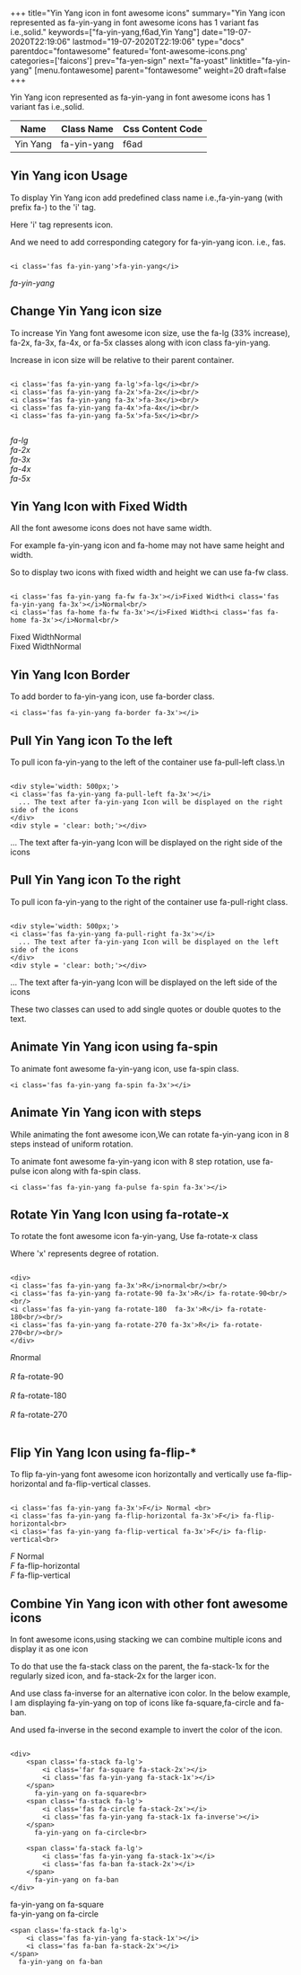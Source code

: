 +++
title="Yin Yang icon in font awesome icons"
summary="Yin Yang icon represented as fa-yin-yang in font awesome icons has 1 variant fas i.e.,solid."
keywords=["fa-yin-yang,f6ad,Yin Yang"]
date="19-07-2020T22:19:06"
lastmod="19-07-2020T22:19:06"
type="docs"
parentdoc="fontawesome"
featured='font-awesome-icons.png'
categories=['faicons']
prev="fa-yen-sign"
next="fa-yoast"
linktitle="fa-yin-yang"
[menu.fontawesome]
parent="fontawesome"
weight=20
draft=false
+++


Yin Yang icon represented as fa-yin-yang in font awesome icons has 1 variant fas i.e.,solid.

<div class='table-responsive'><table class='table'><thead><tr><th>Name</th><th>Class Name</th><th>Css Content Code</th></tr></thead><tbody><tr><td>Yin Yang</td><td>fa-yin-yang</td><td>f6ad</td></tr></tbody></table></div>



## Yin Yang icon Usage

To display Yin Yang icon add predefined class name i.e.,fa-yin-yang (with prefix fa-) to the 'i' tag.

Here 'i' tag represents icon.

And we need to add corresponding category for fa-yin-yang icon. i.e., fas.


```

<i class='fas fa-yin-yang'>fa-yin-yang</i>
```

<i class='fas fa-yin-yang'>fa-yin-yang</i>




## Change Yin Yang icon size
To increase Yin Yang font awesome icon size, use the fa-lg (33% increase), fa-2x, fa-3x, fa-4x, or fa-5x classes along with icon class fa-yin-yang.

Increase in icon size will be relative to their parent container. 

```

<i class='fas fa-yin-yang fa-lg'>fa-lg</i><br/>
<i class='fas fa-yin-yang fa-2x'>fa-2x</i><br/>
<i class='fas fa-yin-yang fa-3x'>fa-3x</i><br/>
<i class='fas fa-yin-yang fa-4x'>fa-4x</i><br/>
<i class='fas fa-yin-yang fa-5x'>fa-5x</i><br/>
            
```

<i class='fas fa-yin-yang fa-lg'>fa-lg</i><br/>
<i class='fas fa-yin-yang fa-2x'>fa-2x</i><br/>
<i class='fas fa-yin-yang fa-3x'>fa-3x</i><br/>
<i class='fas fa-yin-yang fa-4x'>fa-4x</i><br/>
<i class='fas fa-yin-yang fa-5x'>fa-5x</i><br/>
            



## Yin Yang Icon with Fixed Width 

All the font awesome icons does not have same width.

For example fa-yin-yang icon and fa-home may not have same height and width.

So to display two icons with fixed width and height we can use fa-fw class.


```

<i class='fas fa-yin-yang fa-fw fa-3x'></i>Fixed Width<i class='fas fa-yin-yang fa-3x'></i>Normal<br/>
<i class='fas fa-home fa-fw fa-3x'></i>Fixed Width<i class='fas fa-home fa-3x'></i>Normal<br/>
```

<i class='fas fa-yin-yang fa-fw fa-3x'></i>Fixed Width<i class='fas fa-yin-yang fa-3x'></i>Normal<br/>
<i class='fas fa-home fa-fw fa-3x'></i>Fixed Width<i class='fas fa-home fa-3x'></i>Normal<br/>



## Yin Yang Icon Border 

To add border to fa-yin-yang icon, use fa-border class.


```
<i class='fas fa-yin-yang fa-border fa-3x'></i>

```
<i class='fas fa-yin-yang fa-border fa-3x'></i>





## Pull Yin Yang icon To the left

To pull icon fa-yin-yang to the left of the container use fa-pull-left class.\n

```

<div style='width: 500px;'>
<i class='fas fa-yin-yang fa-pull-left fa-3x'></i>
  ... The text after fa-yin-yang Icon will be displayed on the right side of the icons
</div>
<div style = 'clear: both;'></div>
```

<div style='width: 500px;'>
<i class='fas fa-yin-yang fa-pull-left fa-3x'></i>
  ... The text after fa-yin-yang Icon will be displayed on the right side of the icons
</div>
<div style = 'clear: both;'></div>




## Pull Yin Yang icon To the right
To pull icon fa-yin-yang to the right of the container use fa-pull-right class.

```

<div style='width: 500px;'>
<i class='fas fa-yin-yang fa-pull-right fa-3x'></i>
  ... The text after fa-yin-yang Icon will be displayed on the left side of the icons
</div>
<div style = 'clear: both;'></div>
```

<div style='width: 500px;'>
<i class='fas fa-yin-yang fa-pull-right fa-3x'></i>
  ... The text after fa-yin-yang Icon will be displayed on the left side of the icons
</div>
<div style = 'clear: both;'></div>

These two classes can used to add single quotes or double quotes to the text.


## Animate Yin Yang icon using fa-spin
To animate font awesome fa-yin-yang icon, use fa-spin class.

```
<i class='fas fa-yin-yang fa-spin fa-3x'></i>
```
<i class='fas fa-yin-yang fa-spin fa-3x'></i>




## Animate Yin Yang icon with steps
While animating the font awesome icon,We can rotate fa-yin-yang icon in 8 steps instead of uniform rotation.

To animate font awesome fa-yin-yang icon with 8 step rotation, use fa-pulse icon along with fa-spin class.


```
<i class='fas fa-yin-yang fa-pulse fa-spin fa-3x'></i>

```
<i class='fas fa-yin-yang fa-pulse fa-spin fa-3x'></i>





## Rotate Yin Yang Icon using fa-rotate-x
To rotate the font awesome icon fa-yin-yang, Use fa-rotate-x class

Where 'x' represents degree of rotation.


```

<div>
<i class='fas fa-yin-yang fa-3x'>R</i>normal<br/><br/>
<i class='fas fa-yin-yang fa-rotate-90 fa-3x'>R</i> fa-rotate-90<br/><br/> 
<i class='fas fa-yin-yang fa-rotate-180  fa-3x'>R</i> fa-rotate-180<br/><br/> 
<i class='fas fa-yin-yang fa-rotate-270 fa-3x'>R</i> fa-rotate-270<br/><br/>
</div>
```

<div>
<i class='fas fa-yin-yang fa-3x'>R</i>normal<br/><br/>
<i class='fas fa-yin-yang fa-rotate-90 fa-3x'>R</i> fa-rotate-90<br/><br/> 
<i class='fas fa-yin-yang fa-rotate-180  fa-3x'>R</i> fa-rotate-180<br/><br/> 
<i class='fas fa-yin-yang fa-rotate-270 fa-3x'>R</i> fa-rotate-270<br/><br/>
</div>




## Flip Yin Yang Icon using fa-flip-*
To flip fa-yin-yang font awesome icon horizontally and vertically use fa-flip-horizontal and fa-flip-vertical classes. 

```

<i class='fas fa-yin-yang fa-3x'>F</i> Normal <br>
<i class='fas fa-yin-yang fa-flip-horizontal fa-3x'>F</i> fa-flip-horizontal<br>
<i class='fas fa-yin-yang fa-flip-vertical fa-3x'>F</i> fa-flip-vertical<br>
```

<i class='fas fa-yin-yang fa-3x'>F</i> Normal <br>
<i class='fas fa-yin-yang fa-flip-horizontal fa-3x'>F</i> fa-flip-horizontal<br>
<i class='fas fa-yin-yang fa-flip-vertical fa-3x'>F</i> fa-flip-vertical<br>




## Combine Yin Yang icon with other font awesome icons
In font awesome icons,using stacking we can combine multiple icons and display it as one icon 

To do that use the fa-stack class on the parent, the fa-stack-1x for the regularly sized icon, and fa-stack-2x for the larger icon.

And use class fa-inverse for an alternative icon color. 
In the below example, I am displaying fa-yin-yang on top of icons like fa-square,fa-circle and fa-ban.

And used fa-inverse in the second example to invert the color of the icon.

```

<div>
    <span class='fa-stack fa-lg'>
        <i class='far fa-square fa-stack-2x'></i>
        <i class='fas fa-yin-yang fa-stack-1x'></i>
    </span>
      fa-yin-yang on fa-square<br>
    <span class='fa-stack fa-lg'>
        <i class='fas fa-circle fa-stack-2x'></i>
        <i class='fas fa-yin-yang fa-stack-1x fa-inverse'></i>
    </span>
      fa-yin-yang on fa-circle<br>

    <span class='fa-stack fa-lg'>
        <i class='fas fa-yin-yang fa-stack-1x'></i>
        <i class='fas fa-ban fa-stack-2x'></i>
    </span>
      fa-yin-yang on fa-ban
</div>
```

<div>
    <span class='fa-stack fa-lg'>
        <i class='far fa-square fa-stack-2x'></i>
        <i class='fas fa-yin-yang fa-stack-1x'></i>
    </span>
      fa-yin-yang on fa-square<br>
    <span class='fa-stack fa-lg'>
        <i class='fas fa-circle fa-stack-2x'></i>
        <i class='fas fa-yin-yang fa-stack-1x fa-inverse'></i>
    </span>
      fa-yin-yang on fa-circle<br>

    <span class='fa-stack fa-lg'>
        <i class='fas fa-yin-yang fa-stack-1x'></i>
        <i class='fas fa-ban fa-stack-2x'></i>
    </span>
      fa-yin-yang on fa-ban
</div>






